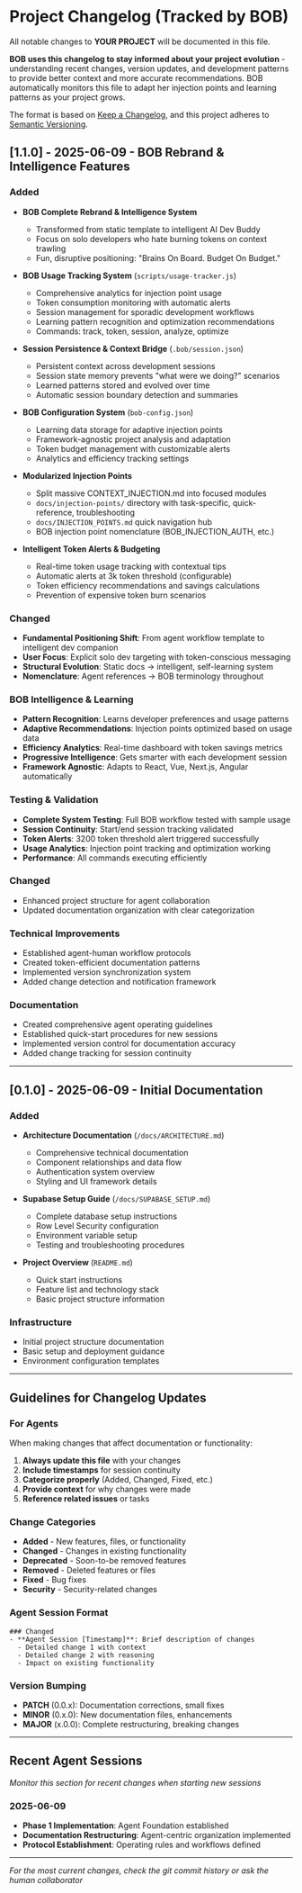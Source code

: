 # Project Changelog (Tracked by BOB)

All notable changes to **YOUR PROJECT** will be documented in this file.

**BOB uses this changelog to stay informed about your project evolution** - understanding recent changes, version updates, and development patterns to provide better context and more accurate recommendations. BOB automatically monitors this file to adapt her injection points and learning patterns as your project grows.

The format is based on [Keep a Changelog](https://keepachangelog.com/en/1.0.0/),
and this project adheres to [Semantic Versioning](https://semver.org/spec/v2.0.0.html).

## [1.1.0] - 2025-06-09 - BOB Rebrand & Intelligence Features

### Added
- **BOB Complete Rebrand & Intelligence System**
  - Transformed from static template to intelligent AI Dev Buddy
  - Focus on solo developers who hate burning tokens on context trawling
  - Fun, disruptive positioning: "Brains On Board. Budget On Budget."

- **BOB Usage Tracking System** (`scripts/usage-tracker.js`)
  - Comprehensive analytics for injection point usage
  - Token consumption monitoring with automatic alerts
  - Session management for sporadic development workflows
  - Learning pattern recognition and optimization recommendations
  - Commands: track, token, session, analyze, optimize

- **Session Persistence & Context Bridge** (`.bob/session.json`)
  - Persistent context across development sessions
  - Session state memory prevents "what were we doing?" scenarios
  - Learned patterns stored and evolved over time
  - Automatic session boundary detection and summaries

- **BOB Configuration System** (`bob-config.json`)
  - Learning data storage for adaptive injection points
  - Framework-agnostic project analysis and adaptation
  - Token budget management with customizable alerts
  - Analytics and efficiency tracking settings

- **Modularized Injection Points**
  - Split massive CONTEXT_INJECTION.md into focused modules
  - `docs/injection-points/` directory with task-specific, quick-reference, troubleshooting
  - `docs/INJECTION_POINTS.md` quick navigation hub
  - BOB injection point nomenclature (BOB_INJECTION_AUTH, etc.)

- **Intelligent Token Alerts & Budgeting**
  - Real-time token usage tracking with contextual tips
  - Automatic alerts at 3k token threshold (configurable)
  - Token efficiency recommendations and savings calculations
  - Prevention of expensive token burn scenarios

### Changed
- **Fundamental Positioning Shift**: From agent workflow template to intelligent dev companion
- **User Focus**: Explicit solo dev targeting with token-conscious messaging
- **Structural Evolution**: Static docs → intelligent, self-learning system
- **Nomenclature**: Agent references → BOB terminology throughout

### BOB Intelligence & Learning
- **Pattern Recognition**: Learns developer preferences and usage patterns
- **Adaptive Recommendations**: Injection points optimized based on usage data
- **Efficiency Analytics**: Real-time dashboard with token savings metrics
- **Progressive Intelligence**: Gets smarter with each development session
- **Framework Agnostic**: Adapts to React, Vue, Next.js, Angular automatically

### Testing & Validation
- **Complete System Testing**: Full BOB workflow tested with sample usage
- **Session Continuity**: Start/end session tracking validated
- **Token Alerts**: 3200 token threshold alert triggered successfully
- **Usage Analytics**: Injection point tracking and optimization working
- **Performance**: All commands executing efficiently

### Changed
- Enhanced project structure for agent collaboration
- Updated documentation organization with clear categorization

### Technical Improvements
- Established agent-human workflow protocols
- Created token-efficient documentation patterns
- Implemented version synchronization system
- Added change detection and notification framework

### Documentation
- Created comprehensive agent operating guidelines
- Established quick-start procedures for new sessions
- Implemented version control for documentation accuracy
- Added change tracking for session continuity

---

## [0.1.0] - 2025-06-09 - Initial Documentation

### Added
- **Architecture Documentation** (`/docs/ARCHITECTURE.md`)
  - Comprehensive technical documentation
  - Component relationships and data flow
  - Authentication system overview
  - Styling and UI framework details

- **Supabase Setup Guide** (`/docs/SUPABASE_SETUP.md`)
  - Complete database setup instructions
  - Row Level Security configuration
  - Environment variable setup
  - Testing and troubleshooting procedures

- **Project Overview** (`README.md`)
  - Quick start instructions
  - Feature list and technology stack
  - Basic project structure information

### Infrastructure
- Initial project structure documentation
- Basic setup and deployment guidance
- Environment configuration templates

---

## Guidelines for Changelog Updates

### For Agents
When making changes that affect documentation or functionality:

1. **Always update this file** with your changes
2. **Include timestamps** for session continuity
3. **Categorize properly** (Added, Changed, Fixed, etc.)
4. **Provide context** for why changes were made
5. **Reference related issues** or tasks

### Change Categories
- **Added** - New features, files, or functionality
- **Changed** - Changes in existing functionality
- **Deprecated** - Soon-to-be removed features
- **Removed** - Deleted features or files
- **Fixed** - Bug fixes
- **Security** - Security-related changes

### Agent Session Format
```
### Changed
- **Agent Session [Timestamp]**: Brief description of changes
  - Detailed change 1 with context
  - Detailed change 2 with reasoning
  - Impact on existing functionality
```

### Version Bumping
- **PATCH** (0.0.x): Documentation corrections, small fixes
- **MINOR** (0.x.0): New documentation files, enhancements
- **MAJOR** (x.0.0): Complete restructuring, breaking changes

---

## Recent Agent Sessions

*Monitor this section for recent changes when starting new sessions*

### 2025-06-09
- **Phase 1 Implementation**: Agent Foundation established
- **Documentation Restructuring**: Agent-centric organization implemented
- **Protocol Establishment**: Operating rules and workflows defined

---

*For the most current changes, check the git commit history or ask the human collaborator*
